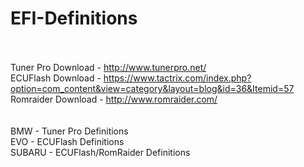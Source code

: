 # EFI-Definitions<br><br>

Tuner Pro Download - http://www.tunerpro.net/<br>
ECUFlash Download - https://www.tactrix.com/index.php?option=com_content&view=category&layout=blog&id=36&Itemid=57<br>
Romraider Download - http://www.romraider.com/<br>
<br>
<br>
BMW - Tuner Pro Definitions<br>
EVO - ECUFlash Definitions<br>
SUBARU - ECUFlash/RomRaider Definitions